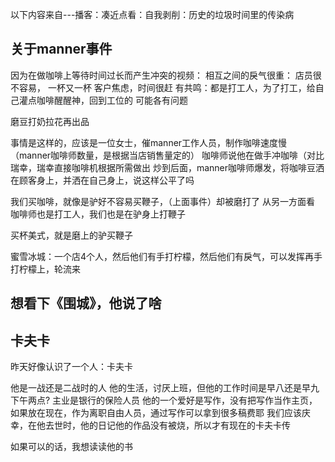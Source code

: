 
以下内容来自---播客：凑近点看：自我剥削：历史的垃圾时间里的传染病

## 关于manner事件
因为在做咖啡上等待时间过长而产生冲突的视频：
相互之间的戾气很重：
店员很不容易， 一杯又一杯
客户焦虑，时间很赶
有共鸣：都是打工人，为了打工，给自己灌点咖啡醒醒神，回到工位的
可能各有问题

磨豆打奶拉花再出品

事情是这样的，应该是一位女士，催manner工作人员，制作咖啡速度慢
（manner咖啡师数量，是根据当店销售量定的）
咖啡师说他在做手冲咖啡（对比瑞幸，瑞幸直接咖啡机根据所需做出
炒到后面，manner咖啡师爆发，将咖啡豆洒在顾客身上，并洒在自己身上，说这样公平了吗


我们买咖啡，就像是驴好不容易买鞭子，（上面事件）却被磨打了
从另一方面看
咖啡师也是打工人，我们也是在驴身上打鞭子


买杯美式，就是磨上的驴买鞭子

蜜雪冰城：一个店4个人，然后他们有手打柠檬，然后他们有戾气，可以发挥再手打柠檬上，轮流来


## 想看下《围城》，他说了啥


## 卡夫卡 
昨天好像认识了一个人：卡夫卡

他是一战还是二战时的人
他的生活，讨厌上班，但他的工作时间是早八还是早九下午两点?
主业是银行的保险人员
他的一个爱好是写作，没有把写作当作主页，如果放在现在，作为离职自由人员，通过写作可以拿到很多稿费耶
我们应该庆幸，在他去世时，他的日记他的作品没有被烧，所以才有现在的卡夫卡传

如果可以的话，我想读读他的书
